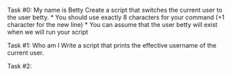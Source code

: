 Task #0: My name is Betty
Create a script that switches the current user to the user betty.
	* You should use exactly 8 characters for your command (+1 character for the new line)
	* You can assume that the user betty will exist when we will run your script

Task #1: Who am I
Write a script that prints the effective username of the current user.

Task #2: 

